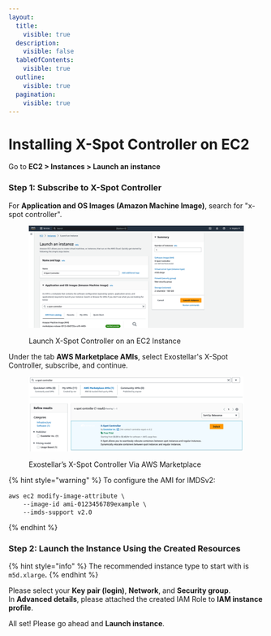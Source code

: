 ```yaml
---
layout:
  title:
    visible: true
  description:
    visible: false
  tableOfContents:
    visible: true
  outline:
    visible: true
  pagination:
    visible: true
---
```


# Installing X-Spot Controller on EC2

Go to **EC2 > Instances > Launch an instance**

### Step 1: Subscribe to X-Spot Controller <a href="#step-1-subscribe-to-x-spot-controller" id="step-1-subscribe-to-x-spot-controller"></a>

For **Application and OS Images (Amazon Machine Image)**, search for "x-spot controller".

<figure><img src="../../.gitbook/assets/image (3).png" alt=""><figcaption><p>Launch X-Spot Controller on an EC2 Instance</p></figcaption></figure>

Under the tab **AWS Marketplace AMIs**, select Exostellar's X-Spot Controller, subscribe, and continue.

<figure><img src="../../.gitbook/assets/image (4).png" alt=""><figcaption><p>Exostellar’s X-Spot Controller Via AWS Marketplace</p></figcaption></figure>

{% hint style="warning" %}
To configure the AMI for IMDSv2:

```
aws ec2 modify-image-attribute \
    --image-id ami-0123456789example \
    --imds-support v2.0
```
{% endhint %}

### Step 2: Launch the Instance Using the Created Resources <a href="#step-2-launch-the-instance-using-the-created-resources" id="step-2-launch-the-instance-using-the-created-resources"></a>

{% hint style="info" %}
The recommended instance type to start with is `m5d.xlarge`**.**
{% endhint %}

Please select your **Key pair (login)**, **Network**, and **Security group**.\
In **Advanced details**, please attached the created IAM Role to **IAM instance profile**.

All set! Please go ahead and **Launch instance**.
